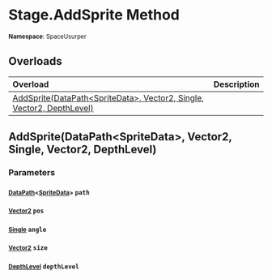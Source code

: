 # Stage.AddSprite Method

<small>**Namespace**: SpaceUsurper</small>

## Overloads

<div markdown="1" class="member-table">

| Overload | Description |
| :------- | ----------- |
| [AddSprite(DataPath&lt;SpriteData&gt;, Vector2, Single, Vector2, DepthLevel)](#DataPath_Vector2_Single_Vector2_DepthLevel_) |  | 

</div>

## AddSprite(DataPath&lt;SpriteData&gt;, Vector2, Single, Vector2, DepthLevel)
### Parameters
#### <small>[DataPath](../DataPath-1.md)&lt;[SpriteData](../SpriteData.md)&gt;</small> `path`

#### <small>[Vector2](https://docs.unity3d.com/ScriptReference/Vector2.html)</small> `pos`

#### <small>[Single](https://docs.microsoft.com/en-us/dotnet/api/system.single?view=netframework-4.5)</small> `angle`

#### <small>[Vector2](https://docs.unity3d.com/ScriptReference/Vector2.html)</small> `size`

#### <small>[DepthLevel](../DepthLevel.md)</small> `depthLevel`


